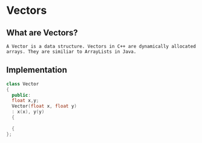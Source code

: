 # Vectors
## What are Vectors?
```
A Vector is a data structure. Vectors in C++ are dynamically allocated arrays. They are similiar to ArrayLists in Java.
```
## Implementation
```C++
class Vector
{
  public:
  float x,y;
  Vector(float x, float y)
  : x(x), y(y)
  {
  
  {
};
```

